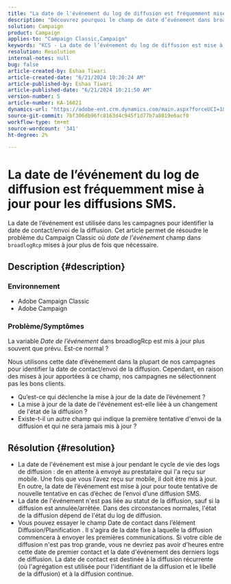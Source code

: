 ```yaml
---
title: "La date de l'événement du log de diffusion est fréquemment mise à jour pour les diffusions SMS"
description: "Découvrez pourquoi le champ de date d’événement dans broadlogRcp se met si fréquemment à jour, ce qui entraîne le fait que les campagnes ne sélectionnent pas les bons clients."
solution: Campaign
product: Campaign
applies-to: "Campaign Classic,Campaign"
keywords: "KCS - La date de l’événement du log de diffusion est mise à jour pour les diffusions SMS."
resolution: Resolution
internal-notes: null
bug: false
article-created-by: Eshaa Tiwari
article-created-date: "6/21/2024 10:20:24 AM"
article-published-by: Eshaa Tiwari
article-published-date: "6/21/2024 10:21:50 AM"
version-number: 5
article-number: KA-16021
dynamics-url: "https://adobe-ent.crm.dynamics.com/main.aspx?forceUCI=1&pagetype=entityrecord&etn=knowledgearticle&id=a86640da-b72f-ef11-840a-6045bd029b18"
source-git-commit: 7bf306db96fc8163d4c945f1d77b7a8019e6acf0
workflow-type: tm+mt
source-wordcount: '341'
ht-degree: 2%

---
```


# La date de l’événement du log de diffusion est fréquemment mise à jour pour les diffusions SMS.


La date de l’événement est utilisée dans les campagnes pour identifier la date de contact/envoi de la diffusion. Cet article permet de résoudre le problème du Campaign Classic où *date de l&#39;événement* champ dans `broadlogRcp` mises à jour plus de fois que nécessaire.

## Description {#description}


### <b>Environnement</b>

- Adobe Campaign Classic
- Adobe Campaign


### <b>Problème/Symptômes</b>

La variable *Date de l’événement* dans broadlogRcp est mis à jour plus souvent que prévu. Est-ce normal ?

Nous utilisons cette date d’événement dans la plupart de nos campagnes pour identifier la date de contact/envoi de la diffusion. Cependant, en raison des mises à jour apportées à ce champ, nos campagnes ne sélectionnent pas les bons clients.

- Qu’est-ce qui déclenche la mise à jour de la date de l’événement ?
- La mise à jour de la date de l&#39;événement est-elle liée à un changement de l&#39;état de la diffusion ?
- Existe-t-il un autre champ qui indique la première tentative d&#39;envoi de la diffusion et qui ne sera jamais mis à jour ?





## Résolution {#resolution}


- La date de l&#39;événement est mise à jour pendant le cycle de vie des logs de diffusion : de en attente à envoyé au prestataire qui l&#39;a reçu sur mobile. Une fois que vous l’avez reçu sur mobile, il doit être mis à jour. En outre, la date de l’événement est mise à jour pour toute tentative de nouvelle tentative en cas d’échec de l’envoi d’une diffusion SMS.
- La date de l&#39;événement n&#39;est pas liée au statut de la diffusion, sauf si la diffusion est annulée/arrêtée. Dans des circonstances normales, l&#39;état de la diffusion dépend de l&#39;état du log de diffusion.
- Vous pouvez essayer le champ Date de contact dans l’élément Diffusion/Planification . Il s&#39;agira de la date fixe à laquelle la diffusion commencera à envoyer les premières communications. Si votre cible de diffusion n&#39;est pas trop grande, vous ne devriez pas avoir d&#39;heures entre cette date de premier contact et la date d&#39;événement des derniers logs de diffusion. La date de contact est destinée à la diffusion récurrente (où l&#39;agrégation est utilisée pour l&#39;identifiant de la diffusion et le libellé de la diffusion) et à la diffusion continue.

